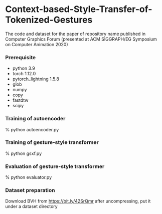 # Context-based-Style-Transfer-of-Tokenized-Gestures
The code and dataset for the paper of repository name published in Computer Graphics Forum (presented at ACM SIGGRAPH/EG Symposium on Computer Animation 2020)

### Prerequisite

- python 3.9
- torch 1.12.0
- pytorch_lightning 1.5.8
- glob
- numpy
- copy
- fastdtw
- scipy

### Training of autoencoder

% python autoencoder.py

### Training of gesture-style transformer

% python gsxf.py

### Evaluation of gesture-style transformer

% python evaluator.py

### Dataset preparation

Download BVH from https://bit.ly/42SrQmr
after uncompressing, put it under a dataset directory
